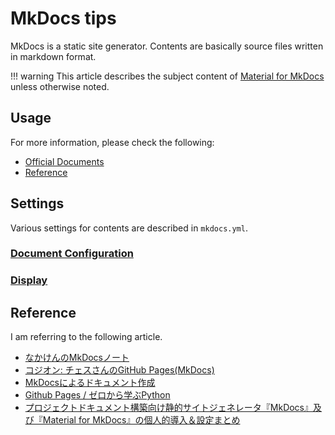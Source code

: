 # MkDocs tips

MkDocs is a static site generator. Contents are basically source files written in markdown format.

!!! warning
    This article describes the subject content of [Material for MkDocs](https://squidfunk.github.io/mkdocs-material/) unless otherwise noted.

## Usage

For more information, please check the following:

- [Official Documents](https://squidfunk.github.io/mkdocs-material/getting-started/)
- [Reference](./mkdocs-tips.md/#reference)

## Settings

Various settings for contents are described in `mkdocs.yml`.

### [Document Configuration](./doc_config-tips.md)

### [Display](./display-config_tips.md)

## Reference

I am referring to the following article.

- [なかけんのMkDocsノート](https://mkdocs.nakaken88.com/)
- [コジオン: チェスさんのGitHub Pages(MkDocs)](https://kojion.github.io/chess/mkdocs/001/)
- [MkDocsによるドキュメント作成](https://zenn.dev/mebiusbox/articles/81d977a72cee01)
- [Github Pages / ゼロから学ぶPython](https://rinatz.github.io/python-book)
- [プロジェクトドキュメント構築向け静的サイトジェネレータ『MkDocs』及び『Material for MkDocs』の個人的導入＆設定まとめ](https://dev.classmethod.jp/articles/mkdocs-and-material-for-mkdocs-tips-matome/)
